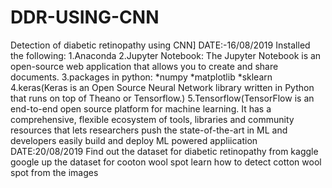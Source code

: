 # DDR-USING-CNN
Detection of diabetic retinopathy using CNN]
DATE:-16/08/2019
Installed the following:
1.Anaconda
2.Jupyter Notebook:
The Jupyter Notebook is an open-source web application that allows you to create and share documents.
3.packages in python:
*numpy
*matplotlib
*sklearn
4.keras(Keras is an Open Source Neural Network library written in Python that runs on top of Theano or Tensorflow.)
5.Tensorflow(TensorFlow is an end-to-end open source platform for machine learning. It has a comprehensive, flexible ecosystem of tools, libraries and community resources that lets researchers push the state-of-the-art in ML and developers easily build and deploy ML powered appliication
DATE:20/08/2019
Find out the dataset for diabetic retinopathy from kaggle
google up the dataset for cooton wool spot
learn how to detect cotton wool spot from the images
